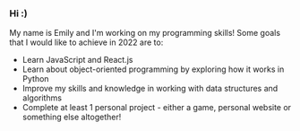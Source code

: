 ### Hi :)
My name is Emily and I'm working on my programming skills! 
Some goals that I would like to achieve in 2022 are to:
* Learn JavaScript and React.js
* Learn about object-oriented programming by exploring how it works in Python 
* Improve my skills and knowledge in working with data structures and algorithms
* Complete at least 1 personal project - either a game, personal website or something else altogether!
